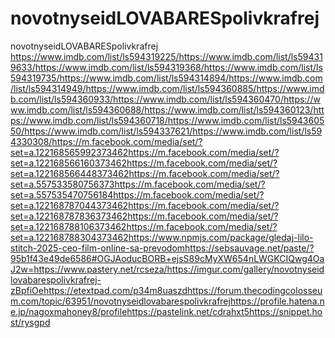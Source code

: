 # novotnyseidLOVABARESpolivkrafrej
novotnyseidLOVABARESpolivkrafrej
<a href="https://www.imdb.com/list/ls594319225/">https://www.imdb.com/list/ls594319225/</a><a href="https://www.imdb.com/list/ls594319633/">https://www.imdb.com/list/ls594319633/</a><a href="https://www.imdb.com/list/ls594319368/">https://www.imdb.com/list/ls594319368/</a><a href="https://www.imdb.com/list/ls594319735/">https://www.imdb.com/list/ls594319735/</a><a href="https://www.imdb.com/list/ls594314894/">https://www.imdb.com/list/ls594314894/</a><a href="https://www.imdb.com/list/ls594314949/">https://www.imdb.com/list/ls594314949/</a><a href="https://www.imdb.com/list/ls594360885/">https://www.imdb.com/list/ls594360885/</a><a href="https://www.imdb.com/list/ls594360933/">https://www.imdb.com/list/ls594360933/</a><a href="https://www.imdb.com/list/ls594360470/">https://www.imdb.com/list/ls594360470/</a><a href="https://www.imdb.com/list/ls594360688/">https://www.imdb.com/list/ls594360688/</a><a href="https://www.imdb.com/list/ls594360123/">https://www.imdb.com/list/ls594360123/</a><a href="https://www.imdb.com/list/ls594360718/">https://www.imdb.com/list/ls594360718/</a><a href="https://www.imdb.com/list/ls594360550/">https://www.imdb.com/list/ls594360550/</a><a href="https://www.imdb.com/list/ls594337621/">https://www.imdb.com/list/ls594337621/</a><a href="https://www.imdb.com/list/ls594330308/">https://www.imdb.com/list/ls594330308/</a><a href="https://m.facebook.com/media/set/?set=a.122168565992373462">https://m.facebook.com/media/set/?set=a.122168565992373462</a><a href="https://m.facebook.com/media/set/?set=a.122168566160373462">https://m.facebook.com/media/set/?set=a.122168566160373462</a><a href="https://m.facebook.com/media/set/?set=a.122168566448373462">https://m.facebook.com/media/set/?set=a.122168566448373462</a><a href="https://m.facebook.com/media/set/?set=a.557533580756373">https://m.facebook.com/media/set/?set=a.557533580756373</a><a href="https://m.facebook.com/media/set/?set=a.557535470756184">https://m.facebook.com/media/set/?set=a.557535470756184</a><a href="https://m.facebook.com/media/set/?set=a.122168787044373462">https://m.facebook.com/media/set/?set=a.122168787044373462</a><a href="https://m.facebook.com/media/set/?set=a.122168787836373462">https://m.facebook.com/media/set/?set=a.122168787836373462</a><a href="https://m.facebook.com/media/set/?set=a.122168788106373462">https://m.facebook.com/media/set/?set=a.122168788106373462</a><a href="https://m.facebook.com/media/set/?set=a.122168788304373462">https://m.facebook.com/media/set/?set=a.122168788304373462</a><a href="https://www.npmjs.com/package/gledaj-lilo-stitch-2025-ceo-film-online-sa-prevodom">https://www.npmjs.com/package/gledaj-lilo-stitch-2025-ceo-film-online-sa-prevodom</a><a href="https://sebsauvage.net/paste/?95b1f43e49de6586#OGJAoducBORB+ejsS89cMyXW654nLWGKCIQwg4OaJ2w=">https://sebsauvage.net/paste/?95b1f43e49de6586#OGJAoducBORB+ejsS89cMyXW654nLWGKCIQwg4OaJ2w=</a><a href="https://www.pastery.net/rcseza/">https://www.pastery.net/rcseza/</a><a href="https://imgur.com/gallery/novotnyseidlovabarespolivkrafrej-zBpfiOe">https://imgur.com/gallery/novotnyseidlovabarespolivkrafrej-zBpfiOe</a><a href="https://etextpad.com/p34m8uaszd">https://etextpad.com/p34m8uaszd</a><a href="https://forum.thecodingcolosseum.com/topic/63951/novotnyseidlovabarespolivkrafrej">https://forum.thecodingcolosseum.com/topic/63951/novotnyseidlovabarespolivkrafrej</a><a href="https://profile.hatena.ne.jp/nagoxmahoney8/profile">https://profile.hatena.ne.jp/nagoxmahoney8/profile</a><a href="https://pastelink.net/cdrahxt5">https://pastelink.net/cdrahxt5</a><a href="https://snippet.host/rysgpd">https://snippet.host/rysgpd</a>
